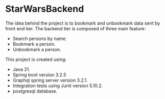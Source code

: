 # StarWarsBackend
The idea behind the project is to bookmark and unbookmark data sent by front end tier.
The backend tier is composed of three main feature:
  - Search persons by name.
  - Bookmark a person.
  - Unbookmark a person.
    
This project is created using:
  - Java 21.
  - Spring boot version 3.2.5
  - Graphql spring server version 3.2.1.
  - Integration tests using Junit version 5.10.2.
  - postgresql database.
